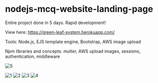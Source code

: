 # nodejs-mcq-website-landing-page

Entire project done in 5 days. Rapid development!

View here: https://green-leaf-system.herokuapp.com/

Tools: Node.js, EJS template engine, Bootstrap, AWS image upload

Npm libraries and concepts: multer, AWS upload images, sessions, authentication, middleware

![5](https://user-images.githubusercontent.com/52366079/163014861-9941b4c0-d33a-41c2-911e-f200083340e8.png)

![1](https://user-images.githubusercontent.com/52366079/163014837-ba4b5589-a7ee-490e-887b-e162968996a8.png)
![2](https://user-images.githubusercontent.com/52366079/163014847-8a88b826-f4d3-4bc2-bef1-1ba206d470af.png)
![3](https://user-images.githubusercontent.com/52366079/163014853-c56760b8-93ce-4826-ba77-90fa59d3cc45.png)
![4](https://user-images.githubusercontent.com/52366079/163014858-687caae3-adfc-43c3-acfb-c80baa6119ca.png)
